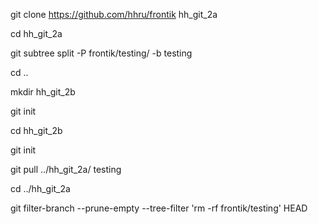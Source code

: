 git clone https://github.com/hhru/frontik hh_git_2a

cd hh_git_2a

git subtree split -P frontik/testing/ -b testing

cd ..

mkdir hh_git_2b

git init

cd hh_git_2b

git init

git pull ../hh_git_2a/ testing

cd ../hh_git_2a

git filter-branch --prune-empty --tree-filter 'rm -rf frontik/testing' HEAD
